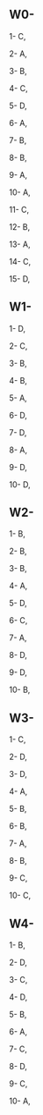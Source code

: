 ## W0-
1- C,

2- A,

3- B,

4- C,

5- D,

6- A,

7- B,

8- B,

9- A,

10- A,

11- C,

12- B,

13- A,

14- C,

15- D,

## W1-
1- D,

2- C,

3- B,

4- B,

5- A,

6- D,

7- D,

8- A,

9- D,

10- D,


## W2-

1- B,

2- B,

3- B,

4- A,

5- D,

6- C,

7- A,

8- D,

9- D,

10- B,

## W3-

1- C,

2- D,

3- D,

4- A,

5- B,

6- B,

7- A,

8- B,

9- C,

10- C,

## W4-

1- B,

2- D,

3- C,

4- D,

5- B,

6- A,

7- C,

8- D,

9- C,

10- A,

